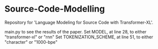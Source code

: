 # Source-Code-Modelling
Repository for 'Language Modeling for Source Code with Transformer-XL'.

main.py to see the results of the paper.
Set MODEL, at line 28, to either "transformer-xl" or "rnn"
Set TOKENIZATION_SCHEME, at line 51, to either "character" or "1000-bpe"
